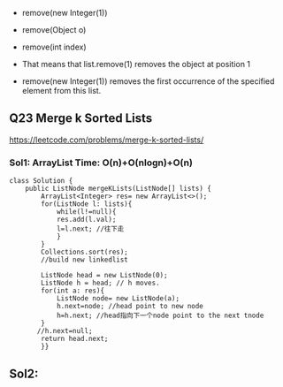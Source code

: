 * remove(new Integer(1))

* remove(Object o)
* remove(int index)
* That means that list.remove(1) removes the object at position 1 
* remove(new Integer(1)) removes the first occurrence of the specified element from this list.


## Q23 Merge k Sorted Lists

 https://leetcode.com/problems/merge-k-sorted-lists/
 
 ### Sol1:  ArrayList Time: O(n)+O(nlogn)+O(n)
 
    class Solution {
        public ListNode mergeKLists(ListNode[] lists) {
            ArrayList<Integer> res= new ArrayList<>();
            for(ListNode l: lists){
                while(l!=null){
                res.add(l.val);
                l=l.next; //往下走
                }
            }
            Collections.sort(res);
            //build new linkedlist

            ListNode head = new ListNode(0);
            ListNode h = head; // h moves. 
            for(int a: res){
                ListNode node= new ListNode(a);
                h.next=node; //head point to new node
                h=h.next; //head指向下一个node point to the next tnode 
            }
           //h.next=null;
            return head.next;
            }}
## Sol2:
